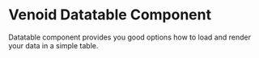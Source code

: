 # Venoid Datatable Component

Datatable component provides you good options how to load and render your data in a simple table.
